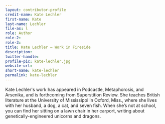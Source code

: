 ```yaml
---
layout: contributor-profile
credit-name: Kate Lechler
first-name: Kate
last-name: Lechler
file-as: l
role: Author
role-2:
role-3:
title: Kate Lechler — Work in Fireside
description:
twitter-handle:
profile-pic: kate-lechler.jpg
website-url:
short-name: kate-lechler
permalink: kate-lechler
---
```

Kate Lechler's work has appeared in Podcastle, Metaphorosis, and Arsenika, and is forthcoming from Superstition Review. She teaches British literature at the University of Mississippi in Oxford, Miss., where she lives with her husband, a dog, a cat, and seven fish. When she’s not at school, you can find her sitting on a lawn chair in her carport, writing about genetically-engineered unicorns and dragons.
